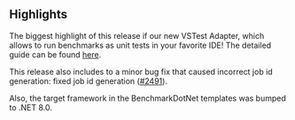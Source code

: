 ## Highlights

The biggest highlight of this release if our new VSTest Adapter,
  which allows to run benchmarks as unit tests in your favorite IDE!
The detailed guide can be found [here](xref:docs.vstest).

This release also includes to a minor bug fix that caused incorrect job id generation:
  fixed job id generation ([#2491](https://github.com/dotnet/BenchmarkDotNet/pull/2491)).

Also, the target framework in the BenchmarkDotNet templates was bumped to .NET 8.0.